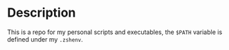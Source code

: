 # Description

This is a repo for my personal scripts and executables, the `$PATH` variable is defined under my `.zshenv`.
